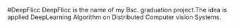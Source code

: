#DeepFlicc
DeepFlicc is the name of my  Bsc. graduation project.The idea is applied DeepLearning Algorithm on Distributed
Computer vision Systems.
